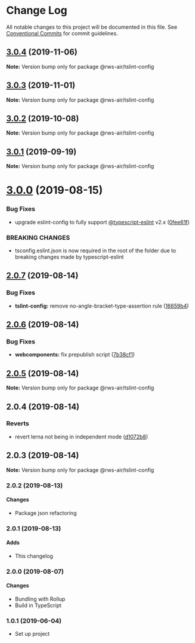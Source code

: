 # Change Log

All notable changes to this project will be documented in this file.
See [Conventional Commits](https://conventionalcommits.org) for commit guidelines.

## [3.0.4](https://github.com/rws-nl/air-node-packages/compare/@rws-air/tslint-config@3.0.3...@rws-air/tslint-config@3.0.4) (2019-11-06)

**Note:** Version bump only for package @rws-air/tslint-config

## [3.0.3](https://github.com/rws-nl/air-node-packages/compare/@rws-air/tslint-config@3.0.2...@rws-air/tslint-config@3.0.3) (2019-11-01)

**Note:** Version bump only for package @rws-air/tslint-config

## [3.0.2](https://github.com/rws-nl/air-node-packages/compare/@rws-air/tslint-config@3.0.1...@rws-air/tslint-config@3.0.2) (2019-10-08)

**Note:** Version bump only for package @rws-air/tslint-config

## [3.0.1](https://github.com/rws-nl/air-node-packages/compare/@rws-air/tslint-config@3.0.0...@rws-air/tslint-config@3.0.1) (2019-09-19)

**Note:** Version bump only for package @rws-air/tslint-config

# [3.0.0](https://github.com/rws-nl/air-node-packages/compare/@rws-air/tslint-config@2.0.7...@rws-air/tslint-config@3.0.0) (2019-08-15)

### Bug Fixes

- upgrade eslint-config to fully support [@typescript-eslint](https://github.com/typescript-eslint) v2.x ([0fee61f](https://github.com/rws-nl/air-node-packages/commit/0fee61f))

### BREAKING CHANGES

- tsconfig.eslint.json is now required in the root of the folder due to breaking
  changes made by typescript-eslint

## [2.0.7](https://github.com/rws-nl/air-node-packages/compare/@rws-air/tslint-config@2.0.6...@rws-air/tslint-config@2.0.7) (2019-08-14)

### Bug Fixes

- **tslint-config:** remove no-angle-bracket-type-assertion rule ([16659b4](https://github.com/rws-nl/air-node-packages/commit/16659b4))

## [2.0.6](https://github.com/rws-nl/air-node-packages/compare/@rws-air/tslint-config@2.0.5...@rws-air/tslint-config@2.0.6) (2019-08-14)

### Bug Fixes

- **webcomponents:** fix prepublish script ([7b38cf1](https://github.com/rws-nl/air-node-packages/commit/7b38cf1))

## [2.0.5](https://github.com/rws-nl/air-node-packages/compare/@rws-air/tslint-config@2.0.4...@rws-air/tslint-config@2.0.5) (2019-08-14)

**Note:** Version bump only for package @rws-air/tslint-config

## 2.0.4 (2019-08-14)

### Reverts

- revert lerna not being in independent mode ([d1072b8](https://github.com/rws-nl/air-node-packages/commit/d1072b8))

## 2.0.3 (2019-08-14)

**Note:** Version bump only for package @rws-air/tslint-config

### 2.0.2 (2019-08-13)

#### Changes

- Package json refactoring

### 2.0.1 (2019-08-13)

#### Adds

- This changelog

### 2.0.0 (2019-08-07)

#### Changes

- Bundling with Rollup
- Build in TypeScript

### 1.0.1 (2019-06-04)

- Set up project
